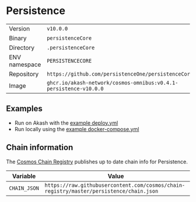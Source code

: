 # Persistence

| | |
|---|---|
|Version|`v10.0.0`|
|Binary|`persistenceCore`|
|Directory|`.persistenceCore`|
|ENV namespace|`PERSISTENCECORE`|
|Repository|`https://github.com/persistenceOne/persistenceCore`|
|Image|`ghcr.io/akash-network/cosmos-omnibus:v0.4.1-persistence-v10.0.0`|

## Examples

- Run on Akash with the [example deploy.yml](./deploy.yml)
- Run locally using the [example docker-compose.yml](./docker-compose.yml)

## Chain information

The [Cosmos Chain Registry](https://github.com/cosmos/chain-registry) publishes up to date chain info for Persistence.

|Variable|Value|
|---|---|
|`CHAIN_JSON`|`https://raw.githubusercontent.com/cosmos/chain-registry/master/persistence/chain.json`|
